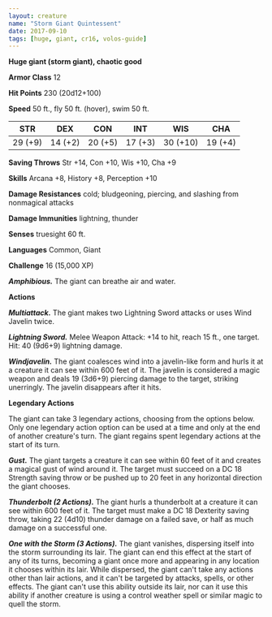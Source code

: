 ```yaml
---
layout: creature
name: "Storm Giant Quintessent"
date: 2017-09-10
tags: [huge, giant, cr16, volos-guide]
---
```


**Huge giant (storm giant), chaotic good**

**Armor Class** 12

**Hit Points** 230 (20d12+100)

**Speed** 50 ft., fly 50 ft. (hover), swim 50 ft.

|   STR   |   DEX   |   CON   |   INT   |   WIS   |   CHA   |
|:-----:|:-----:|:-----:|:-----:|:-----:|:-----:|
| 29 (+9) | 14 (+2) | 20 (+5) | 17 (+3) | 30 (+10) | 19 (+4) |

**Saving Throws** Str +14, Con +10, Wis +10, Cha +9

**Skills** Arcana +8, History +8, Perception +10

**Damage Resistances** cold; bludgeoning, piercing, and slashing from nonmagical attacks

**Damage Immunities** lightning, thunder

**Senses** truesight 60 ft.

**Languages** Common, Giant

**Challenge** 16 (15,000 XP)

***Amphibious.*** The giant can breathe air and water.

**Actions**

***Multiattack.*** The giant makes two Lightning Sword attacks or uses Wind Javelin twice.

***Lightning Sword.*** Melee Weapon Attack: +14 to hit, reach 15 ft., one target. Hit: 40 (9d6+9) lightning damage.

***Windjavelin.*** The giant coalesces wind into a javeIin-like form and hurls it at a creature it can see within 600 feet of it. The javelin is considered a magic weapon and deals 19 (3d6+9) piercing damage to the target, striking unerringly. The javelin disappears after it hits.

**Legendary Actions**

The giant can take 3 legendary actions, choosing from the options below. Only one legendary action option can be used at a time and only at the end of another creature's turn. The giant regains spent legendary actions at the start of its turn.

***Gust.*** The giant targets a creature it can see within 60 feet of it and creates a magical gust of wind around it. The target must succeed on a DC 18 Strength saving throw or be pushed up to 20 feet in any horizontal direction the giant chooses.

***Thunderbolt (2 Actions).*** The giant hurls a thunderbolt at a creature it can see within 600 feet of it. The target must make a DC 18 Dexterity saving throw, taking 22 (4d10) thunder damage on a failed save, or half as much damage on a successful one.

***One with the Storm (3 Actions).*** The giant vanishes, dispersing itself into the storm surrounding its lair. The giant can end this effect at the start of any of its turns, becoming a giant once more and appearing in any location it chooses within its lair. While dispersed, the giant can't take any actions other than lair actions, and it can't be targeted by attacks, spells, or other effects. The giant can't use this ability outside its lair, nor can it use this ability if another creature is using a control weather spell or similar magic to quell the storm.

